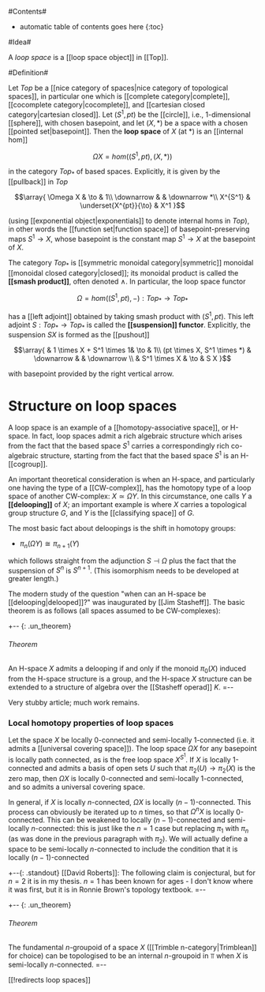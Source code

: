 #Contents#
* automatic table of contents goes here
{:toc}

#Idea#

A _loop space_ is a [[loop space object]] in [[Top]].


#Definition#

Let $Top$ be a [[nice category of spaces|nice category of topological spaces]], in particular one which is [[complete category|complete]], [[cocomplete category|cocomplete]], and [[cartesian closed category|cartesian closed]]. Let $(S^1, pt)$ be the [[circle]], i.e., 1-dimensional [[sphere]], with chosen basepoint, and let $(X, *)$ be a space with a chosen [[pointed set|basepoint]]. Then the **loop space** of $X$ (at $*$) is an [[internal hom]] 

$$\Omega X = hom((S^1, pt), (X, *))$$

in the category $Top_*$ of based spaces. Explicitly, it is given by the [[pullback]] in $Top$ 

$$\array{
\Omega X & \to & 1\\ 
 \downarrow & & \downarrow *\\
X^{S^1} & \underset{X^{pt}}{\to} & X^1
}$$

(using [[exponential object|exponentials]] to denote internal homs in $Top$), in other words the [[function set|function space]] of basepoint-preserving maps $S^1 \to X$, whose basepoint is the constant map $S^1 \to X$ at the basepoint of $X$.  

The category $Top_*$ is [[symmetric monoidal category|symmetric]] monoidal [[monoidal closed category|closed]]; its monoidal product is called the **[[smash product]]**, often denoted $\wedge$. In particular, the loop space functor 

$$\Omega = hom((S^1, pt), -): Top_* \to Top_*$$ 

has a [[left adjoint]] obtained by taking smash product with $(S^1, pt)$. This left adjoint $S: Top_* \to Top_*$ is called the **[[suspension]] functor**. Explicitly, the suspension $S X$ is formed as the [[pushout]] 

$$\array{
 & 1 \times X + S^1 \times 1& \to & 1\\
(pt \times X, S^1 \times *) & \downarrow & & \downarrow \\
 & S^1 \times X & \to & S X
}$$ 

with basepoint provided by the right vertical arrow. 

# Structure on loop spaces #

A loop space is an example of a [[homotopy-associative space]], or H-space. In fact, loop spaces admit a rich algebraic structure which arises from the fact that the based space $S^1$ carries a correspondingly rich co-algebraic structure, starting from the fact that the based space $S^1$ is an H-[[cogroup]]. 

An important theoretical consideration is when an H-space, and particularly one having the type of a [[CW-complex]], has the homotopy type of a loop space of another CW-complex: $X \simeq \Omega Y$. In this circumstance, one calls $Y$ a **[[delooping]]** of $X$; an important example is where $X$ carries a topological group structure $G$, and $Y$ is the [[classifying space]] of $G$. 

The most basic fact about deloopings is the shift in homotopy groups: 

* $\pi_n(\Omega Y) \cong \pi_{n+1}(Y)$ 

which follows straight from the adjunction $S \dashv \Omega$ plus the fact that the suspension of $S^n$ is $S^{n+1}$. (This isomorphism needs to be developed at greater length.) 

The modern study of the question "when can an H-space be [[delooping|delooped]]?" was inaugurated by [[Jim Stasheff]]. The basic theorem is as follows (all spaces assumed to be CW-complexes): 

+-- {: .un_theorem}
###### Theorem

An H-space $X$ admits a delooping if and only if the monoid $\pi_0(X)$ induced from the H-space structure is a group, and the H-space $X$ structure can be extended to a structure of algebra over the [[Stasheff operad]] $K$. 
=--

Very stubby article; much work remains. 

### Local homotopy properties of loop spaces ###

Let the space $X$ be locally 0-connected and semi-locally 1-connected (i.e. it admits a [[universal covering space]]). The loop space $\Omega X$ for any basepoint is locally path connected, as is the free loop space $X^{S^1}$. If $X$ is locally 1-connected and admits a basis of open sets $U$ such that $\pi_2(U) \to \pi_2(X)$ is the zero map, then $\Omega X$ is locally 0-connected and semi-locally 1-connected, and so admits a universal covering space. 

In general, if $X$ is locally $n$-connected, $\Omega X$ is locally $(n-1)$-connected. This process can obviously be iterated up to $n$ times, so that $\Omega^n X$ is locally 0-connected. This can be weakened to locally $(n-1)$-connected and semi-locally $n$-connected: this is just like the $n=1$ case but replacing $\pi_1$ with $\pi_n$ (as was done in the previous paragraph with $\pi_2$). We will actually define a space to be semi-locally $n$-connected to include the condition that it is locally $(n-1)$-connected

+--{: .standout}
[[David Roberts]]: The following claim is conjectural, but for $n=2$ it is in my thesis. $n=1$ has been known for ages - I don't know where it was first, but it is in Ronnie Brown's topology textbook.
=--

+-- {: .un_theorem}
###### Theorem

The fundamental $n$-groupoid of a space $X$ ([[Trimble n-category|Trimblean]] for choice) can be topologised to be an internal $n$-groupoid in $\Top$ when $X$ is semi-locally $n$-connected.
=--

[[!redirects loop spaces]]
